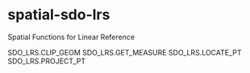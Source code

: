 # spatial-sdo-lrs

Spatial Functions for Linear Reference

SDO_LRS.CLIP_GEOM
SDO_LRS.GET_MEASURE
SDO_LRS.LOCATE_PT
SDO_LRS.PROJECT_PT
